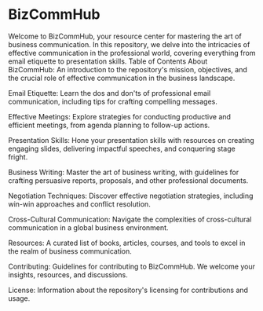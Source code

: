 # BizCommHub
Welcome to BizCommHub, your resource center for mastering the art of business communication. In this repository, we delve into the intricacies of effective communication in the professional world, covering everything from email etiquette to presentation skills.
Table of Contents
About BizCommHub: An introduction to the repository's mission, objectives, and the crucial role of effective communication in the business landscape.

Email Etiquette: Learn the dos and don'ts of professional email communication, including tips for crafting compelling messages.

Effective Meetings: Explore strategies for conducting productive and efficient meetings, from agenda planning to follow-up actions.

Presentation Skills: Hone your presentation skills with resources on creating engaging slides, delivering impactful speeches, and conquering stage fright.

Business Writing: Master the art of business writing, with guidelines for crafting persuasive reports, proposals, and other professional documents.

Negotiation Techniques: Discover effective negotiation strategies, including win-win approaches and conflict resolution.

Cross-Cultural Communication: Navigate the complexities of cross-cultural communication in a global business environment.

Resources: A curated list of books, articles, courses, and tools to excel in the realm of business communication.

Contributing: Guidelines for contributing to BizCommHub. We welcome your insights, resources, and discussions.

License: Information about the repository's licensing for contributions and usage.
